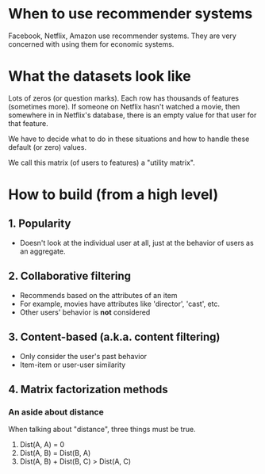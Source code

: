 # When to use recommender systems

Facebook, Netflix, Amazon use recommender systems. They are very
concerned with using them for economic systems.

# What the datasets look like

Lots of zeros (or question marks). Each row has thousands of features
(sometimes more). If someone on Netflix hasn't watched a movie, then
somewhere in in Netflix's database, there is an empty value for that
user for that feature.

We have to decide what to do in these situations and how to handle
these default (or zero) values.

We call this matrix (of users to features) a "utility matrix".

# How to build (from a high level)

## 1. Popularity
   - Doesn't look at the individual user at all, just at the behavior of
    users as an aggregate.
## 2. Collaborative filtering
  - Recommends based on the attributes of an item
   - For example, movies have attributes like 'director', 'cast', etc.
   - Other users' behavior is **not** considered
## 3. Content-based (a.k.a. content filtering)
   - Only consider the user's past behavior
   - Item-item or user-user similarity
## 4. Matrix factorization methods

### An aside about distance

When talking about "distance", three things must be true.

1. Dist(A, A) = 0
2. Dist(A, B) = Dist(B, A)
3. Dist(A, B) + Dist(B, C) > Dist(A, C)
